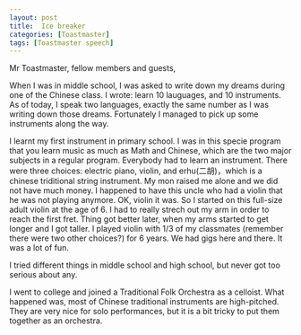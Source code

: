 ```yaml
---
layout: post
title:  Ice breaker
categories: [Toastmaster]
tags: [Toastmaster speech]
---
```


Mr Toastmaster, fellow members and guests,

When I was in middle school, I was asked to write down my dreams during one of the Chinese class. I wrote: learn 10 lauguages, and 10 instruments. As of today, I speak two languages, exactly the same number as I was writing down those dreams. Fortunately I managed to pick up some instruments along the way.

I learnt my first instrument in primary school. I was in this specie program that you learn music as much as Math and Chinese, which are the two major subjects in a regular program. Everybody had to learn an instrument. There were three choices: electric piano, violin, and erhu(二胡)，which is a chinese triditional string instrument. My mon raised me alone and we did not have much money. I happened to have this uncle who had a violin that he was not playing anymore. OK, violin it was. So I started on this full-size adult violin at the age of 6. I had to really strech out my arm in order to reach the first fret. Thing got better later, when my arms started to get longer and I got taller. I played violin with 1/3 of my classmates (remember there were two other choices?) for 6 years. We had gigs here and there. It was a lot of fun.

I tried different things in middle school and high school, but never got too serious about any.

I went to college and joined a Traditional Folk Orchestra as a celloist. What happened was, most of Chinese traditional instruments are high-pitched. They are very nice for solo performances, but it is a bit tricky to put them together as an orchestra. 